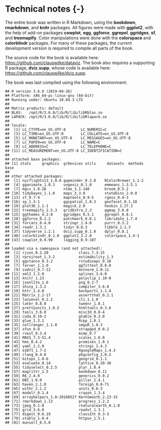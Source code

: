 

# Technical notes {-}

The entire book was written in R Markdown, using the **bookdown**, **rmarkdown**, and **knitr** packages. All figures were made with **ggplot2**, with the help of add-on packages **cowplot**, **egg**, **ggforce**, **ggrepel**, **ggridges**, **sf**, and **treemapify**. Color manipulations were done with the **colorspace** and **colorblindr** packages. For many of these packages, the current development version is required to compile all parts of the book.

The source code for the book is available here: https://github.com/clauswilke/dataviz. The book also requires a supporting R package, **dviz.supp**, whose code is available here: https://github.com/clauswilke/dviz.supp.

The book was last compiled using the following environment:

```
## R version 3.6.0 (2019-04-26)
## Platform: x86_64-pc-linux-gnu (64-bit)
## Running under: Ubuntu 18.04.3 LTS
## 
## Matrix products: default
## BLAS:   /opt/R/3.6.0/lib/R/lib/libRblas.so
## LAPACK: /opt/R/3.6.0/lib/R/lib/libRlapack.so
## 
## locale:
##  [1] LC_CTYPE=en_US.UTF-8       LC_NUMERIC=C              
##  [3] LC_TIME=en_US.UTF-8        LC_COLLATE=en_US.UTF-8    
##  [5] LC_MONETARY=en_US.UTF-8    LC_MESSAGES=en_US.UTF-8   
##  [7] LC_PAPER=en_US.UTF-8       LC_NAME=C                 
##  [9] LC_ADDRESS=C               LC_TELEPHONE=C            
## [11] LC_MEASUREMENT=en_US.UTF-8 LC_IDENTIFICATION=C       
## 
## attached base packages:
## [1] stats     graphics  grDevices utils     datasets  methods   base     
## 
## other attached packages:
##  [1] nycflights13_1.0.0 gapminder_0.3.0    RColorBrewer_1.1-2
##  [4] gganimate_1.0.3    ungeviz_0.1.0      emmeans_1.3.5.1   
##  [7] mgcv_1.8-28        nlme_3.1-140       broom_0.5.2       
## [10] tidybayes_1.1.0    maps_3.3.0         statebins_2.0.0   
## [13] sf_0.7-4           maptools_0.9-5     rgeos_0.4-3       
## [16] sp_1.3-1           ggspatial_1.0.3    geofacet_0.1.10   
## [19] plot3D_1.1.1       magick_2.0         hexbin_1.27.3     
## [22] treemapify_2.5.3   gridExtra_2.3      ggmap_3.0.0       
## [25] ggthemes_4.2.0     ggridges_0.5.1     ggrepel_0.8.1     
## [28] ggforce_0.2.2      patchwork_0.0.1    lubridate_1.7.4   
## [31] forcats_0.4.0      stringr_1.4.0      purrr_0.3.2       
## [34] readr_1.3.1        tidyr_0.8.3        tibble_2.1.3      
## [37] tidyverse_1.2.1    dviz.supp_0.1.0    dplyr_0.8.1       
## [40] colorblindr_0.1.0  ggplot2_3.2.0      colorspace_1.4-1  
## [43] cowplot_0.9.99     logging_0.9-107   
## 
## loaded via a namespace (and not attached):
##  [1] rjson_0.2.20              class_7.3-15             
##  [3] rprojroot_1.3-2           estimability_1.3         
##  [5] ggstance_0.3.2            rstudioapi_0.10          
##  [7] farver_1.1.0              ggfittext_0.8.0          
##  [9] svUnit_0.7-12             mvtnorm_1.0-11           
## [11] xml2_1.2.0                splines_3.6.0            
## [13] knitr_1.23                polyclip_1.10-0          
## [15] jsonlite_1.6              png_0.1-7                
## [17] shiny_1.3.2               compiler_3.6.0           
## [19] httr_1.4.0                backports_1.1.4          
## [21] Matrix_1.2-17             assertthat_0.2.1         
## [23] lazyeval_0.2.2            cli_1.1.0                
## [25] later_0.8.0               tweenr_1.0.1             
## [27] prettyunits_1.0.2         htmltools_0.3.6          
## [29] tools_3.6.0               misc3d_0.8-4             
## [31] coda_0.19-2               gtable_0.3.0             
## [33] glue_1.3.1                Rcpp_1.0.1               
## [35] cellranger_1.1.0          imguR_1.0.3              
## [37] xfun_0.8                  strapgod_0.0.2           
## [39] rvest_0.3.4               mime_0.7                 
## [41] MASS_7.3-51.4             scales_1.0.0             
## [43] hms_0.4.2                 promises_1.0.1           
## [45] yaml_2.2.0                stringi_1.4.3            
## [47] e1071_1.7-2               RgoogleMaps_1.4.3        
## [49] rlang_0.4.0               pkgconfig_2.0.2          
## [51] bitops_1.0-6              geogrid_0.1.1            
## [53] evaluate_0.14             lattice_0.20-38          
## [55] tidyselect_0.2.5          plyr_1.8.4               
## [57] magrittr_1.5              bookdown_0.11            
## [59] R6_2.4.0                  generics_0.0.2           
## [61] DBI_1.0.0                 pillar_1.4.1             
## [63] haven_2.1.0               foreign_0.8-71           
## [65] withr_2.1.2               units_0.6-3              
## [67] modelr_0.1.4              crayon_1.3.4             
## [69] arrayhelpers_1.0-20160527 KernSmooth_2.23-15       
## [71] rmarkdown_1.13            progress_1.2.2           
## [73] jpeg_0.1-8                rnaturalearth_0.1.0      
## [75] grid_3.6.0                readxl_1.3.1             
## [77] digest_0.6.19             classInt_0.3-3           
## [79] xtable_1.8-4              httpuv_1.5.1             
## [81] munsell_0.5.0
```
